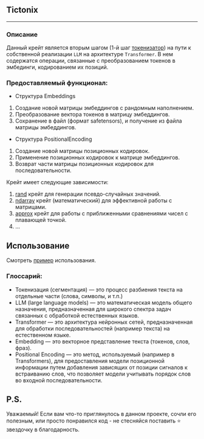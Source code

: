 ## Tictonix

---

### Описание

Данный крейт является вторым шагом (1-й шаг [токенизатор](https://github.com/Ave-Sergeev/Tokenomicon)) на пути к
собственной реализации `LLM` на архитектуре `Transformer`.
В нем содержатся операции, связанные с преобразованием токенов в эмбединги, кодированием их позиций.

### Предоставляемый функционал:

- Структура Embeddings

1) Создание новой матрицы эмбеддингов с рандомным наполнением.
2) Преобразование вектора токенов в матрицу эмбеддингов.
3) Сохранение в файл (формат safetensors), и получение из файла матрицы эмбеддингов.

- Структура PositionalEncoding

1) Создание новой матрицы позиционных кодировок.
2) Применение позиционных кодировок к матрице эмбеддингов.
3) Возврат части матрицы позиционных кодировок для последовательности.

Крейт имеет следующие зависимости:

1) [rand](https://github.com/rust-random/rand) крейт для генерации псевдо-случайных значений.
2) [ndarray](https://github.com/rust-ndarray/ndarray) крейт (математический) для эффективной работы с матрицами.
3) [approx](https://github.com/brendanzab/approx) крейт для работы с приближенными сравнениями чисел с плавающей точкой.
4) ...

## Использование

Смотреть [пример](/example/src/main.rs) использования.

### Глоссарий:

- Токенизация (сегментация) — это процесс разбиения текста на отдельные части (слова, символы, и т.п.)
- LLM (large language models) — это математическая модель общего назначения, предназначенная для широкого спектра задач
  связанных с обработкой естественных языков.
- Transformer — это архитектура нейронных сетей, предназначенная для обработки последовательностей (например текста) на
  естественном языке.
- Embedding — это векторное представление текста (токенов, слов, фраз).
- Positional Encoding — это метод, используемый (например в Transformers), для предоставления модели позиционной
  информации путем добавления зависящих от позиции сигналов к встраиванию слов, что позволяет модели учитывать порядок
  слов во входной последовательности.

## P.S.

Уважаемый!
Если вам что-то приглянулось в данном проекте, сочли его полезным, или просто понравился код - не стесняйся поставить ⭐
звездочку в благодарность.
